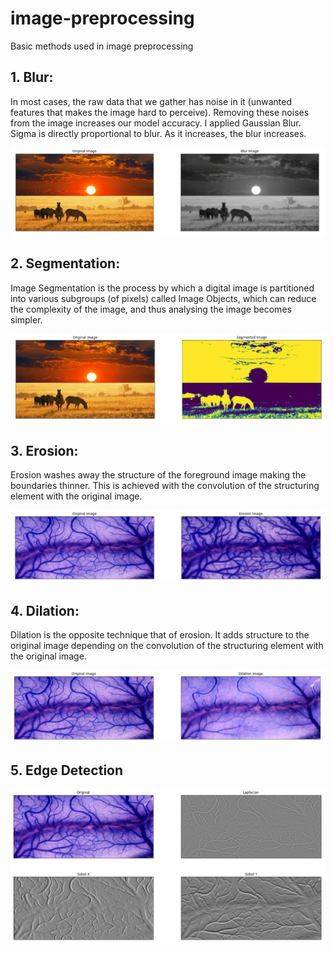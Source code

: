 # image-preprocessing

Basic methods used in image preprocessing

## 1. Blur:
In most cases, the raw data that we gather has noise in it (unwanted features that makes the image hard to perceive). Removing these noises from the image increases our model accuracy. I applied Gaussian Blur. Sigma is directly proportional to blur. As it increases, the blur increases.

![image](https://github.com/mfakca/image-preprocessing/blob/main/outputs/blur.png)

## 2. Segmentation:
Image Segmentation is the process by which a digital image is partitioned into various subgroups (of pixels) called Image Objects, which can reduce the complexity of the image, and thus analysing the image becomes simpler.

![image](https://github.com/mfakca/image-preprocessing/blob/main/outputs/segmentation.png)

## 3. Erosion:
Erosion washes away the structure of the foreground image making the boundaries thinner. This is achieved with the convolution of the structuring element with the original image.

![image](https://github.com/mfakca/image-preprocessing/blob/main/outputs/erosion.png)

## 4. Dilation:
Dilation is the opposite technique that of erosion. It adds structure to the original image depending on the convolution of the structuring element with the original image.

![image](https://github.com/mfakca/image-preprocessing/blob/main/outputs/dilation.png)
## 5. Edge Detection
![image](https://github.com/mfakca/image-preprocessing/blob/main/outputs/edge_detection.png)

